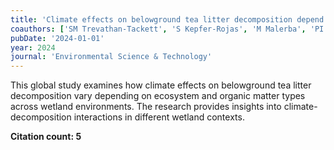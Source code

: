 ```yaml
---
title: 'Climate effects on belowground tea litter decomposition depend on ecosystem and organic matter types in global wetlands'
coauthors: ['SM Trevathan-Tackett', 'S Kepfer-Rojas', 'M Malerba', 'PI Macreadie', 'I Djukic']
pubDate: '2024-01-01'
year: 2024
journal: 'Environmental Science & Technology'
---
```


This global study examines how climate effects on belowground tea litter decomposition vary depending on ecosystem and organic matter types across wetland environments. The research provides insights into climate-decomposition interactions in different wetland contexts.

**Citation count: 5**